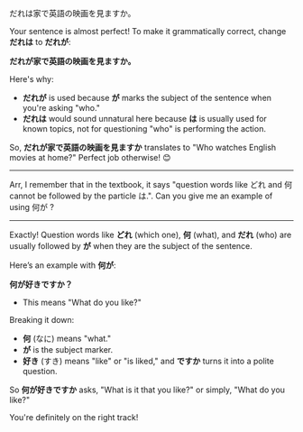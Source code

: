 だれは家で英語の映画を見ますか。

Your sentence is almost perfect! To make it grammatically correct, change **だれは** to **だれが**:

**だれが家で英語の映画を見ますか。**

Here's why:
- **だれが** is used because **が** marks the subject of the sentence when you're asking "who."
- **だれは** would sound unnatural here because **は** is usually used for known topics, not for questioning "who" is performing the action.

So, **だれが家で英語の映画を見ますか** translates to "Who watches English movies at home?" Perfect job otherwise! 😊

---

Arr, I remember that in the textbook, it says "question words like どれ and 何 cannot be followed by the particle は.". Can you give me an example of using 何が ?

---

Exactly! Question words like **どれ** (which one), **何** (what), and **だれ** (who) are usually followed by **が** when they are the subject of the sentence.

Here’s an example with **何が**:

**何が好きですか？**  
- This means "What do you like?"

Breaking it down:
- **何** (なに) means "what."
- **が** is the subject marker.
- **好き** (すき) means "like" or "is liked," and **ですか** turns it into a polite question.

So **何が好きですか** asks, "What is it that you like?" or simply, "What do you like?" 

You're definitely on the right track!
